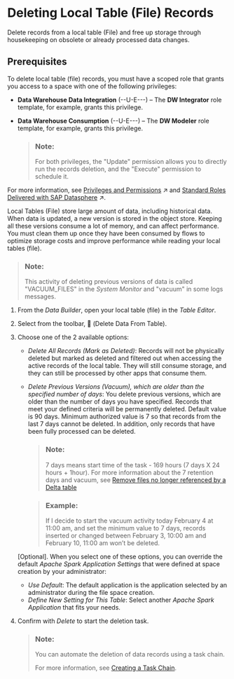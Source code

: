 <!-- loio6ec9b8a89dc64b5cac069cee81399c92 -->

<link rel="stylesheet" type="text/css" href="../css/sap-icons.css"/>

# Deleting Local Table \(File\) Records

Delete records from a local table \(File\) and free up storage through housekeeping on obsolete or already processed data changes.



<a name="loio6ec9b8a89dc64b5cac069cee81399c92__section_dq3_wvs_g2c"/>

## Prerequisites

To delete local table \(file\) records, you must have a scoped role that grants you access to a space with one of the following privileges:

-   **Data Warehouse Data Integration** \(--U-E---\) – The **DW Integrator** role template, for example, grants this privilege.
-   **Data Warehouse Consumption** \(--U-E---\) – The **DW Modeler** role template, for example, grants this privilege.

    > ### Note:  
    > For both privileges, the "Update" permission allows you to directly run the records deletion, and the "Execute" permission to schedule it.


For more information, see [Privileges and Permissions](https://help.sap.com/viewer/935116dd7c324355803d4b85809cec97/DEV_CURRENT/en-US/d7350c6823a14733a7a5727bad8371aa.html "A privilege represents a task or an area in SAP Datasphere and can be assigned to a specific role. The actions that can be performed in the area are determined by the permissions assigned to a privilege.") :arrow_upper_right: and [Standard Roles Delivered with SAP Datasphere](https://help.sap.com/viewer/935116dd7c324355803d4b85809cec97/DEV_CURRENT/en-US/a50a51d80d5746c9b805a2aacbb7e4ee.html "SAP Datasphere is delivered with several standard roles. A standard role includes a predefined set of privileges and permissions.") :arrow_upper_right:.



Local Tables \(File\) store large amount of data, including historical data. When data is updated, a new version is stored in the object store. Keeping all these versions consume a lot of memory, and can affect performance. You must clean them up once they have been consumed by flows to optimize storage costs and improve performance while reading your local tables \(file\).

> ### Note:  
> This activity of deleting previous versions of data is called "VACUUM\_FILES" in the *System Monitor* and "vacuum" in some logs messages.

1.  From the *Data Builder*, open your local table \(file\) in the *Table Editor*.
2.  Select from the toolbar, <span class="FPA-icons-V3"></span> \(Delete Data From Table\).
3.  Choose one of the 2 available options:

    -   *Delete All Records \(Mark as Deleted\)*: Records will not be physically deleted but marked as deleted and filtered out when accessing the active records of the local table. They will still consume storage, and they can still be processed by other apps that consume them.
    -   *Delete Previous Versions \(Vacuum\), which are older than the specified number of days*: You delete previous versions, which are older than the number of days you have specified. Records that meet your defined criteria will be permanently deleted. Default value is 90 days. Minimum authorized value is 7 so that records from the last 7 days cannot be deleted. In addition, only records that have been fully processed can be deleted.

        > ### Note:  
        > 7 days means start time of the task - 169 hours \(7 days X 24 hours + 1hour\). For more information about the 7 retention days and vacuum, see [Remove files no longer referenced by a Delta table](https://docs.delta.io/latest/delta-utility.html#remove-files-no-longer-referenced-by-a-delta-table)

        > ### Example:  
        > If I decide to start the vacuum activity today February 4 at 11:00 am, and set the minimum value to 7 days, records inserted or changed between February 3, 10:00 am and February 10, 11:00 am won’t be deleted.


    \[Optional\]. When you select one of these options, you can override the default *Apache Spark Application Settings* that were defined at space creation by your administrator:

    -   *Use Default*: The default application is the application selected by an administrator during the file space creation.
    -   *Define New Setting for This Table*: Select another *Apache Spark Application* that fits your needs.

4.  Confirm with *Delete* to start the deletion task.

    > ### Note:  
    > You can automate the deletion of data records using a task chain.
    > 
    > For more information, see [Creating a Task Chain](creating-a-task-chain-d1afbc2.md).



